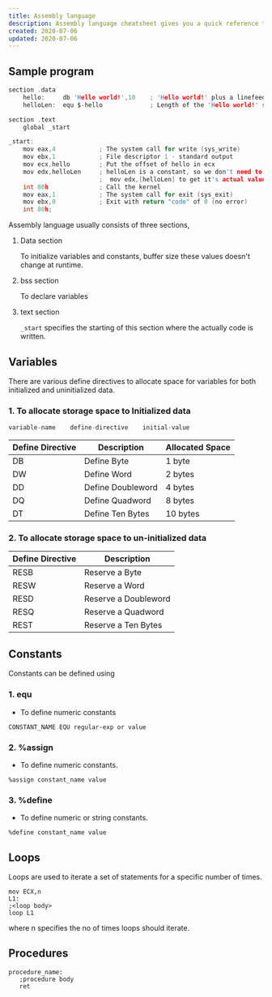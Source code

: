 ```yaml
---
title: Assembly language 
description: Assembly language cheatsheet gives you a quick reference to code syntax with examples makes it handy while coding.
created: 2020-07-06
updated: 2020-07-06
---
```


## Sample program
```c
section .data
	hello:     db 'Hello world!',10    ; 'Hello world!' plus a linefeed character
	helloLen:  equ $-hello             ; Length of the 'Hello world!' string

section .text
	global _start

_start:
	mov eax,4            ; The system call for write (sys_write)
	mov ebx,1            ; File descriptor 1 - standard output
	mov ecx,hello        ; Put the offset of hello in ecx
	mov edx,helloLen     ; helloLen is a constant, so we don't need to say
	                     ;  mov edx,[helloLen] to get it's actual value
	int 80h              ; Call the kernel
	mov eax,1            ; The system call for exit (sys_exit)
	mov ebx,0            ; Exit with return "code" of 0 (no error)
	int 80h;
```
Assembly language usually consists of three sections, 

1. Data section

    To initialize variables and constants, buffer size these values doesn't change at runtime. 

2. bss section

    To declare variables

3. text section

    `_start` specifies the starting of this section where the actually code is written. 

## Variables

There are various define directives to allocate space for variables for both initialized and uninitialized data.

### 1.  To allocate storage space to Initialized data

```c
variable-name    define-directive    initial-value 
```

|Define Directive| Description| Allocated Space|
|-----|----|----|
|DB| Define Byte| 1 byte|
|DW| Define Word| 2 bytes|
|DD| Define Doubleword | 4 bytes|
|DQ| Define Quadword | 8 bytes|
|DT| Define Ten Bytes | 10 bytes|


### 2.  To allocate storage space to un-initialized data

|Define Directive| Description| 
|-----|----|
|RESB |	Reserve a Byte|
|RESW | Reserve a Word|
|RESD |	Reserve a Doubleword|
|RESQ |	Reserve a Quadword|
|REST |	Reserve a Ten Bytes|

## Constants

Constants can be defined using 

### 1. equ

 * To define numeric constants

```
CONSTANT_NAME EQU regular-exp or value
```
### 2. %assign

 * To define numeric constants.

 ```
 %assign constant_name value
 ```

### 3. %define
* To define numeric or string constants.

```
%define constant_name value
```

## Loops

Loops are used to iterate a set of statements for a specific number of times.

```
mov ECX,n
L1:
;<loop body>
loop L1
```
where n specifies the no of times loops should iterate.

## Procedures

```
procedure_name:
   ;procedure body
   ret
```
